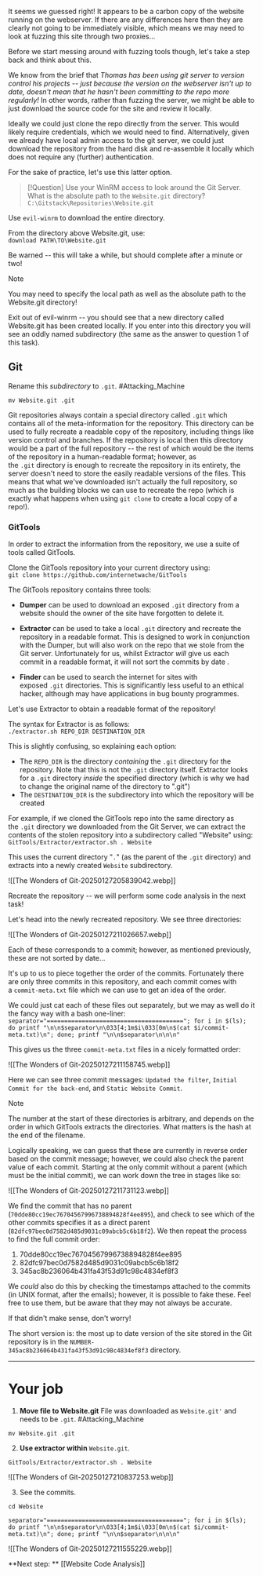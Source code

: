 It seems we guessed right! It appears to be a carbon copy of the website running on the webserver. If there are any differences here then they are clearly not going to be immediately visible, which means we may need to look at fuzzing this site through two proxies...

Before we start messing around with fuzzing tools though, let's take a step back and think about this.

We know from the brief that *Thomas has been using git server to version control his projects -- just because the version on the webserver isn't up to date, doesn't mean that he hasn't been committing to the repo more regularly!* In other words, rather than fuzzing the server, we might be able to just download the source code for the site and review it locally.

Ideally we could just clone the repo directly from the server. This would likely require credentials, which we would need to find. Alternatively, given we already have local admin access to the git server, we could just download the repository from the hard disk and re-assemble it locally which does not require any (further) authentication.

For the sake of practice, let's use this latter option.

> [!Question]
>Use your WinRM access to look around the Git Server. What is the absolute path to the `Website.git` directory?
>`C:\Gitstack\Repositories\Website.git`

Use `evil-winrm` to download the entire directory.

From the directory above Website.git, use:  
`download PATH\TO\Website.git`

Be warned -- this will take a while, but should complete after a minute or two!

> [!Note]
>You may need to specify the local path as well as the absolute path to the Website.git directory!

Exit out of evil-winrm -- you should see that a new directory called Website.git has been created locally. If you enter into this directory you will see an oddly named subdirectory (the same as the answer to question 1 of this task).

## Git

Rename this _subdirectory_ to `.git`. #Attacking_Machine 

```
mv Website.git .git
```

Git repositories always contain a special directory called `.git` which contains all of the meta-information for the repository. This directory can be used to fully recreate a readable copy of the repository, including things like version control and branches. If the repository is local then this directory would be a part of the full repository -- the rest of which would be the items of the repository in a human-readable format; however, as the `.git` directory is enough to recreate the repository in its entirety, the server doesn't need to store the easily readable versions of the files. This means that what we've downloaded isn't actually the full repository, so much as the building blocks we can use to recreate the repo (which is exactly what happens when using `git clone` to create a local copy of a repo!).  

### GitTools

In order to extract the information from the repository, we use a suite of tools called GitTools.

Clone the GitTools repository into your current directory using:  
`git clone https://github.com/internetwache/GitTools`  

The GitTools repository contains three tools:

- **Dumper** can be used to download an exposed `.git` directory from a website should the owner of the site have forgotten to delete it.

- **Extractor** can be used to take a local `.git` directory and recreate the repository in a readable format. This is designed to work in conjunction with the Dumper, but will also work on the repo that we stole from the Git server. Unfortunately for us, whilst Extractor _will_ give us each commit in a readable format, it will not sort the commits by date  .

- **Finder** can be used to search the internet for sites with exposed `.git` directories. This is significantly less useful to an ethical hacker, although may have applications in bug bounty programmes.

Let's use Extractor to obtain a readable format of the repository!

The syntax for Extractor is as follows:  
`./extractor.sh REPO_DIR DESTINATION_DIR`

This is slightly confusing, so explaining each option:

- The `REPO_DIR` is the directory _containing_ the `.git` directory for the repository. Note that this is not the `.git` directory itself. Extractor looks for a `.git` directory _inside_ the specified directory (which is why we had to change the original name of the directory to ".git")
- The `DESTINATION_DIR` is the subdirectory into which the repository will be created  
    

For example, if we cloned the GitTools repo into the same directory as the `.git` directory we downloaded from the Git Server, we can extract the contents of the stolen repository into a subdirectory called "Website" using:  
`GitTools/Extractor/extractor.sh . Website`

This uses the current directory "`.`" (as the parent of the `.git` directory) and extracts into a newly created `Website` subdirectory.

![[The Wonders of Git-20250127205839042.webp]]

Recreate the repository -- we will perform some code analysis in the next task!

Let's head into the newly recreated repository. We see three directories:

![[The Wonders of Git-20250127211026657.webp]]

Each of these corresponds to a commit; however, as mentioned previously, these are not sorted by date...

It's up to us to piece together the order of the commits. Fortunately there are only three commits in this repository, and each commit comes with a `commit-meta.txt` file which we can use to get an idea of the order.

We could just cat each of these files out separately, but we may as well do it the fancy way with a bash one-liner:  
`separator="======================================="; for i in $(ls); do printf "\n\n$separator\n\033[4;1m$i\033[0m\n$(cat $i/commit-meta.txt)\n"; done; printf "\n\n$separator\n\n\n"`  

This gives us the three `commit-meta.txt` files in a nicely formatted order:

![[The Wonders of Git-20250127211158745.webp]]


Here we can see three commit messages: `Updated the filter`, `Initial Commit for the back-end`, and `Static Website Commit`.

> [!Note]
>The number at the start of these directories is arbitrary, and depends on the order in which GitTools extracts the directories. What matters is the hash at the end of the filename.

Logically speaking, we can guess that these are currently in reverse order based on the commit message; however, we could also check the parent value of each commit. Starting at the only commit without a parent (which must be the initial commit), we can work down the tree in stages like so:

![[The Wonders of Git-20250127211731123.webp]]

We find the commit that has no parent (`70dde80cc19ec76704567996738894828f4ee895`), and check to see which of the other commits specifies it as a direct parent (`82dfc97bec0d7582d485d9031c09abcb5c6b18f2`). We then repeat the process to find the full commit order:

1. 70dde80cc19ec76704567996738894828f4ee895
2. 82dfc97bec0d7582d485d9031c09abcb5c6b18f2
3. 345ac8b236064b431fa43f53d91c98c4834ef8f3

We _could_ also do this by checking the timestamps attached to the commits (in UNIX format, after the emails); however, it is possible to fake these. Feel free to use them, but be aware that they may not always be accurate.

If that didn't make sense, don't worry!

The short version is: the most up to date version of the site stored in the Git repository is in the `NUMBER-345ac8b236064b431fa43f53d91c98c4834ef8f3` directory.

---

# Your job

1. **Move file to Website.git** File was downloaded as `Website.git'` and needs to be `.git`. #Attacking_Machine 
```
mv Website.git .git  
```

2. **Use extractor within** `Website.git`.
```
GitTools/Extractor/extractor.sh . Website
```

 ![[The Wonders of Git-20250127210837253.webp]]
 
3. See the commits.
```
cd Website

separator="======================================="; for i in $(ls); do printf "\n\n$separator\n\033[4;1m$i\033[0m\n$(cat $i/commit-meta.txt)\n"; done; printf "\n\n$separator\n\n\n"
```

![[The Wonders of Git-20250127211555229.webp]]

**Next step: ** [[Website Code Analysis]]

